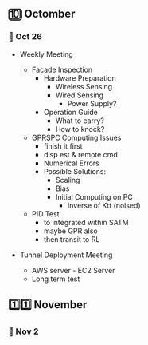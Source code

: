 ## 🔟 Octomber
### 🚀 Oct 26
- Weekly Meeting
  - Facade Inspection
    - Hardware Preparation
      - Wireless Sensing
      - Wired Sensing
        - Power Supply?
    - Operation Guide
      - What to carry?
      - How to knock?
  - GPRSPC Computing Issues
    - finish it first
    - disp est & remote cmd
    - Numerical Errors
    - Possible Solutions:
      - Scaling
      - Bias
      - Initial Computing on PC
        - Inverse of Ktt (noised)
  - PID Test
    - to integrated within SATM
    - maybe GPR also
    - then transit to RL

- Tunnel Deployment Meeting
  - AWS server - EC2 Server
  - Long term test

## 1️⃣1️⃣ November
### 🚀 Nov 2
